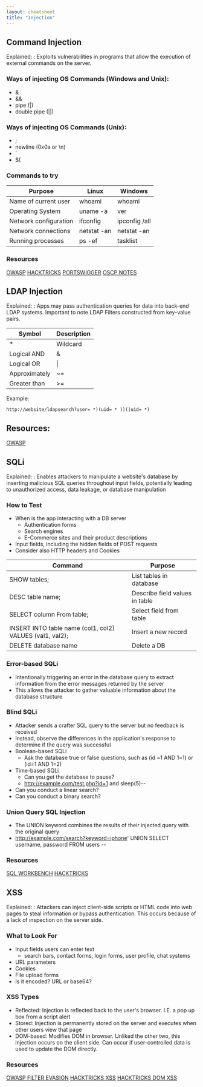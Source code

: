 ```yaml
---
layout: cheatsheet
title: "Injection"
---
```


## Command Injection 

Explained:
: Exploits vulnerabilities in programs that allow the execution of external commands on the server.

### Ways of injecting OS Commands (Windows and Unix):
- &
- &&
- pipe (|)
- double pipe (||)

### Ways of injecting OS Commands (Unix):
- ;
- newline (0x0a or \n)
- `
- $(


### Commands to try

| Purpose               | Linux                 | Windows        |
|-----------------------|-----------------------|----------------|
| Name of current user  | whoami                | whoami         |
| Operating System      | uname -a              | ver            |
| Network configuration | ifconfig              | ipconfig /all  |
| Network connections   | netstat -an           | netstat -an    |
| Running processes     | ps -ef                | tasklist       |


### Resources
[OWASP](https://owasp.org/www-community/attacks/Command_Injection)
[HACKTRICKS](https://book.hacktricks.xyz/pentesting-web/command-injection)
[PORTSWIGGER](https://portswigger.net/web-security/os-command-injection)
[OSCP NOTES](https://gabb4r.gitbook.io/oscp-notes/cheatsheet/command-injection-cheatsheet)


## LDAP Injection

Explained:
: Apps may pass authentication queries for data into back-end LDAP systems. Important to note LDAP Filters constructed from key-value pairs. 


| Symbol | Description |
| ---- | ---- |
| * | Wildcard |
| Logical AND | & |
| Logical OR | \| |
| Approximately  | ~= |
| Greater than | >= |

Example:
```
http://website/ldapsearch?user= *)(uid= * ))(|uid= *)
```

## Resources:
[OWASP](https://cheatsheetseries.owasp.org/cheatsheets/LDAP_Injection_Prevention_Cheat_Sheet.html)

## SQLi
Explained:
: Enables attackers to manipulate a website's database by inserting malicious SQL queries throughout input fields, potentially leading to unauthorized access, data leakage, or database manipulation

### How to Test
- When is the app interacting with a DB server
	- Authentication forms
	- Search engines
	- E-Commerce sites and their product descriptions
- Input fields, including the hidden fields of POST requests
- Consider also HTTP headers and Cookies

| Command | Purpose |
| ---- | ---- |
| SHOW tables; | List tables in database |
| DESC table name; | Describe field values in table |
| SELECT column From table; | Select field from table |
| INSERT INTO table name (col1, col2) VALUES (val1, val2); | Insert a new record |
| DELETE database name | Delete a DB |

### Error-based SQLi
- Intentionally triggering an error in the database query to extract information from the error messages returned by the server
- This allows the attacker to gather valuable information about the database structure
### Blind SQLi
- Attacker sends a crafter SQL query to the server but no feedback is received
- Instead, observe the differences in the application's response to determine if the query was successful
- Boolean-based SQLi
	- Ask the database true or false questions, such as (id =1 AND 1=1) or (id=1 AND 1=2)
- Time-based SQLi
	- Can you get the database to pause?
	- http://example.com/test.php?id=1 and sleep(5)-- 
- Can you conduct a linear search?
- Can you conduct a binary search?

### Union Query SQL Injection
- The UNION keyword combines the results of their injected query with the original query
- http://example.com/search?keyword=iphone' UNION SELECT username, password FROM users --

### Resources
[SQL WORKBENCH](www.sql-workbench.net/dbms_comparison.html)
[HACKTRICKS](https://book.hacktricks.xyz/pentesting-web/sql-injection)

## XSS

Explained:
: Attackers can inject client-side scripts or HTML code into web pages to steal information or bypass authentication. This occurs because of a lack of inspection on the server side. 

### What to Look For
- Input fields users can enter text
	- search bars, contact forms, login forms, user profile, chat systems
- URL parameters
- Cookies
- File upload forms
- Is it encoded? URL or base64?
### XSS Types
- Reflected: Injection is reflected back to the user's browser. I.E. a pop up box from a script alert
- Stored: Injection is permanently stored on the server and executes when other users view that page
- DOM-based: Modifies DOM in browser. Unliked the other two, this injection occurs on the client side. Can occur if user-controlled data is used to update the DOM directly.

### Resources
[OWASP FILTER EVASION](https://owasp.org/www-community/xss-filtter-evasion-cheatsheet)
[HACKTRICKS XSS](https://book.hacktricks.xyz/pentesting-web/xss-cross-site-scripting)
[HACKTRICKS DOM XSS](https://book.hacktricks.xyz/pentesting-web/xss-cross-site-scripting/dom-xss)
